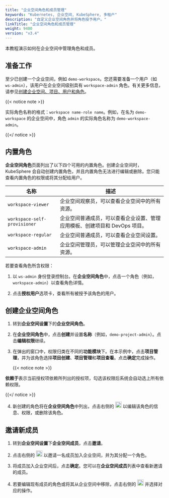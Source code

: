 ```yaml
---
title: "企业空间角色和成员管理"
keywords: "Kubernetes, 企业空间, KubeSphere, 多租户"
description: "自定义企业空间角色并将角色授予用户。"
linkTitle: "企业空间角色和成员管理"
weight: 9400
version: "v3.4"
---
```


本教程演示如何在企业空间中管理角色和成员。

## 准备工作

至少已创建一个企业空间，例如 `demo-workspace`。您还需要准备一个用户（如 `ws-admin`），该用户在企业空间级别具有 `workspace-admin` 角色。有关更多信息，请参见[创建企业空间、项目、用户和角色](../../quick-start/create-workspace-and-project/)。

{{< notice note >}} 

实际角色名称的格式：`workspace name-role name`。例如，在名为 `demo-workspace` 的企业空间中，角色 `admin` 的实际角色名称为 `demo-workspace-admin`。

{{</ notice >}} 

## 内置角色

**企业空间角色**页面列出了以下四个可用的内置角色。创建企业空间时，KubeSphere 会自动创建内置角色，并且内置角色无法进行编辑或删除。您只能查看内置角色的权限或将其分配给用户。

| **名称** | **描述**                                          |
| ------------------ | ------------------------------------------------------------ |
| `workspace-viewer` | 企业空间观察员，可以查看企业空间中的所有资源。 |
| `workspace-self-provisioner`   | 企业空间普通成员，可以查看企业设置、管理应用模板、创建项目和 DevOps 项目。 |
| `workspace-regular` | 企业空间普通成员，可以查看企业空间设置。 |
| `workspace-admin`   | 企业空间管理员，可以管理企业空间中的所有资源。 |

若要查看角色所含权限：

1. 以 `ws-admin` 身份登录控制台。在**企业空间角色**中，点击一个角色（例如，`workspace-admin`）以查看角色详情。

2. 点击**授权用户**选项卡，查看所有被授予该角色的用户。

## 创建企业空间角色

1. 转到**企业空间设置**下的**企业空间角色**。

2. 在**企业空间角色**中，点击**创建**并设置**名称**（例如，`demo-project-admin`）。点击**编辑权限**继续。

3. 在弹出的窗口中，权限归类在不同的**功能模块**下。在本示例中，点击**项目管理**，并为该角色选择**项目创建**、**项目管理**和**项目查看**。点击**确定**完成操作。

   {{< notice note >}} 

**依赖于**表示当前授权项依赖所列出的授权项，勾选该权限后系统会自动选上所有依赖权限。

   {{</ notice >}} 

4. 新创建的角色将在**企业空间角色**中列出，点击右侧的 <img src="/images/docs/v3.x/zh-cn/workspace-administration-and-user-guide/role-and-member-management/three-dots.png" height="20px"> 以编辑该角色的信息、权限，或删除该角色。

## 邀请新成员

1. 转到**企业空间设置**下**企业空间成员**，点击**邀请**。
2. 点击右侧的 <img src="/images/docs/v3.x/zh-cn/workspace-administration-and-user-guide/role-and-member-management/add.png" height="20px"> 以邀请一名成员加入企业空间，并为其分配一个角色。



3. 将成员加入企业空间后，点击**确定**。您可以在**企业空间成员**列表中查看新邀请的成员。

4. 若要编辑现有成员的角色或将其从企业空间中移除，点击右侧的 <img src="/images/docs/v3.x/zh-cn/workspace-administration-and-user-guide/role-and-member-management/three-dots.png" height="20px"> 并选择对应的操作。